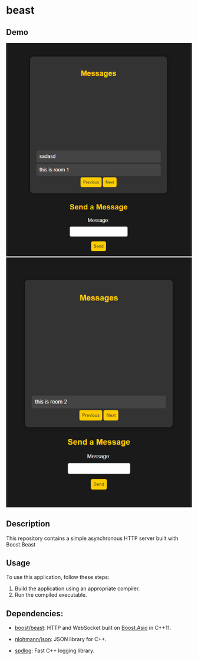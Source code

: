 # beast

## Demo

![Alt text](/docs/images/image11.png)
![Alt text](/docs/images/image2.png)

## Description

This repository contains a simple asynchronous HTTP server built with Boost.Beast

## Usage

To use this application, follow these steps:

1. Build the application using an appropriate compiler.
1. Run the compiled executable.

## Dependencies:

- [boost/beast](https://github.com/boostorg/beast): HTTP and WebSocket built on [Boost.Asio](https://github.com/boostorg/asio) in C++11.

- [nlohmann/json](https://github.com/nlohmann/json): JSON library for C++.

- [spdlog](https://github.com/gabime/spdlog): Fast C++ logging library.
